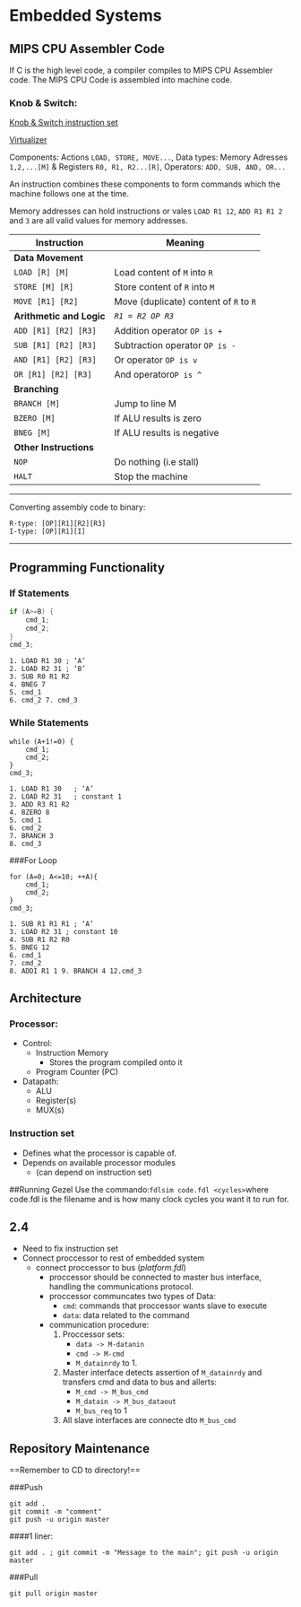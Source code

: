 # Embedded Systems
## MIPS CPU Assembler Code
If C is the high level code, a compiler compiles to MIPS CPU Assembler code. The MIPS CPU Code is assembled into machine code.

### Knob & Switch:
[Knob & Switch instruction set](http://users.dickinson.edu/~braught/talksnpapers/ccscne01/KandS/instructions.html)

[Virtualizer](http://users.dickinson.edu/~braught/kands/KandS2/machine.html)

Components: Actions `LOAD, STORE, MOVE...`, Data types: Memory Adresses `1,2,...[M]` & Registers `R0, R1, R2...[R]`, Operators: `ADD, SUB, AND, OR...`

An instruction combines these components to form commands which the machine follows one at the time.

Memory addresses can hold instructions or vales `LOAD R1 12`, `ADD R1 R1 2` and `3` are all valid values for memory addresses.

Instruction					| Meaning
---								| ---
**Data Movement**			|
`LOAD [R] [M]`				| Load content of `M` into `R`
`STORE [M] [R]`				| Store content of `R` into `M`
`MOVE [R1] [R2]`				| Move (duplicate) content of `R` to `R`
**Arithmetic and Logic**	| *`R1 = R2 OP R3`*
``ADD [R1] [R2] [R3]``		| Addition operator `OP is +`
``SUB [R1] [R2] [R3]``		| Subtraction operator `OP is -`
``AND [R1] [R2] [R3]``		| Or operator `OP is v`
``OR [R1] [R2] [R3]``		| And operator`OP is ^`
**Branching**					|
`BRANCH [M]`					| Jump to line M
`BZERO [M]`					| If ALU results is zero
`BNEG [M]`					| If ALU results is negative
**Other Instructions**		|
`NOP`							| Do nothing (i.e stall)
`HALT`							| Stop the machine

***
Converting assembly code to binary:
```
R-type: [OP][R1][R2][R3]
I-type: [OP][R1][I]
```
***

## Programming Functionality

### If Statements

```c
if (A>=B) {	cmd_1;
	cmd_2;
}cmd_3;
```

```Assembler
1. LOAD R1 30 ; ‘A’
2. LOAD R2 31 ; ‘B’
3. SUB R0 R1 R2
4. BNEG 75. cmd_1
6. cmd_2 7. cmd_3
```

### While Statements

```
while (A+1!=0) {	cmd_1;	cmd_2;
}cmd_3;
```
```
1. LOAD R1 30 	; ‘A’
2. LOAD R2 31 	; constant 1
3. ADD R3 R1 R2
4. BZERO 85. cmd_1
6. cmd_2
7. BRANCH 3
8. cmd_3
```

###For Loop
```
for (A=0; A<=10; ++A){
	cmd_1;
	cmd_2;
}cmd_3;
```
```
1. SUB R1 R1 R1 ; ‘A’3. LOAD R2 31 ; constant 10
4. SUB R1 R2 R0
5. BNEG 126. cmd_17. cmd_28. ADDI R1 1 9. BRANCH 4 12.cmd_3
```
## Architecture
### Processor:
* Control:
	* Instruction Memory
		* Stores the program compiled onto it
	* Program Counter (PC)
* Datapath:
	* ALU
	* Register(s)
	* MUX(s)

### Instruction set
* Defines what the processor is capable of.
* Depends on available processor modules
	* (can depend on instruction set)

##Running Gezel
Use the commando:```fdlsim code.fdl <cycles>```where code.fdl is the filename and <cycles> is how many clock cycles you want it to run for.


## 2.4

* Need to fix instruction set
* Connect proccessor to rest of embedded system
	* connect proccessor to bus (*platform.fdl*)
		* proccessor should be connected to master bus interface, handling the communications protocol.
		* proccessor communcates two types of Data:
			* `cmd`: commands that proccessor wants slave to execute
			* `data`: data related to the command
		* communication procedure:
			1. Proccessor sets:
				* `data -> M-datanin`
				* `cmd -> M-cmd`
				* `M_datainrdy` to 1.
			2. Master interface detects assertion of `M_datainrdy` and transfers cmd and data to bus and allerts:
				* `M_cmd -> M_bus_cmd`  
				* `M_datain -> M_bus_dataout`
				* `M_bus_req` to 1
			3. All slave interfaces are connecte dto `M_bus_cmd`



## Repository Maintenance

==Remember to CD to directory!==

###Push
```
git add .
git commit -m "comment"
git push -u origin master
```
####1 liner:
```
git add . ; git commit -m "Message to the main"; git push -u origin master
```

###Pull
```
git pull origin master
```
